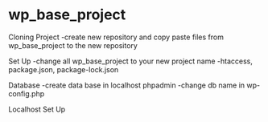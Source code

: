 # wp_base_project

Cloning Project
-create new repository and copy paste files from wp_base_project to the new repository

Set Up
-change all wp_base_project to your new project name
-htaccess, package.json, package-lock.json

Database
-create data base in localhost phpadmin
-change db name in wp-config.php

Localhost Set Up
